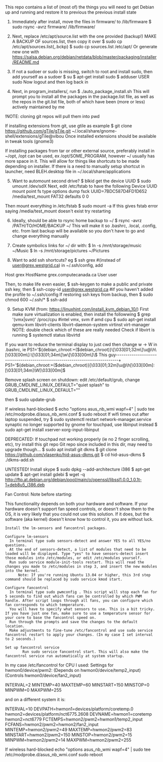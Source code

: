 This repo contains a list of (most of) the things you will need to get Debian up and running
and restore it to previous the previous install state

1) Immediately after install, move the files in firmware/ to /lib/firmware
 $ sudo rsync -avrz firmware/ /lib/firmware/


2) Next, replace /etc/apt/source.list with the one provided (backup!)
MAKE A BACKUP OF sources.list, then copy it over
 $ sudo cp /etc/apt/sources.list{,.bckp}
 $ sudo cp sources.list /etc/apt/
Or generate new one with https://salsa.debian.org/debian/netdata/blob/master/packaging/installer/README.md


3) If not a sudoer or sudo is missing, switch to root and install sudo, then add yourself as a sudoer
 $ su
 $ apt-get install sudo
 $ adduser USER sudo
Now logout and then log back in


4) Next, in program_installers/, run
 $ ./auto_package_install.sh
This will prompt you to install all the packages in the package.list file, as well as the repos
in the git.list file, both of which have been (more or less) actively maintained by me

!NOTE: cloning git repos will pull them into pwd

If installing extensions from git, use gtile as example
 $ git clone https://github.com/gTile/gTile.git ~/.local/share/gnome-shell/extensions/gTile@vibou
Once installed extensions should be available in tweak tools (gnome3)

If installing packages from tar or other external source, preferably install in ~/opt, /opt can
be used, ex /opt/SOME_PROGRAM, however ~/ usually has more space in it. This will allow for
things like shortcuts to be made depending on installer. If there is a need to manually setup
shortcut in launcher, need BLEH.desktop file in ~/.local/share/applications


5) Want to automount second drive?
 $ blkid get the device UUID
 $ sudo umount /dev/sdX
Next, edit /etc/fstab to have the following
 Device UUID                   mount point        fs type      options    dump   fsck
UUID=7BDC587D4FD1D652        /media/test_mount      FAT32       defaults    0      0

Then mount everything in /etc/fstab
 $ sudo mount -a
If this gives fstab error saying /media/test_mount doesn't exist try restarting


6) Ideally, should be able to rsync home backup to ~/
 $ rsync -avrz /PATH/TO/HOME/BACKUP ~/
This will make it so .bashrc, .local, .config, etc. from last backup will be available so you
don't have to go and change everything manually


7) Create symbolics links for ~/ dir with:
 $ ln -s /mnt/storage/music ~/Music
 $ ln -s /mnt/storage/pictures ~/Pictures


8) Want to add ssh shortcuts? eg
 $ ssh grex     #(instead of user@grex.westgrid.ca)
in ~/.ssh/config, add

Host grex
     HostName grex.computecanada.ca
     User user

Then, to make life even easier,
 $ ssh-keygen
to make a public and private ssh key, then
 $ ssh-copy-id user@grex.westgrid.ca #if you haven't added the profile to ~/.ssh/config
If restoring ssh keys from backup, then
 $ sudo chmod 600 ~/.ssh/*
 $ ssh-add



9) Setup KVM (from: https://linuxhint.com/install_kvm_debian_10/)
First make sure virtualization is enabled, then install the followwing
 $ grep '(vmx|svm)' /proc/cpu	       #intel vmx, svm if amd cpu
 $ sudo apt-get install qemu-kvm libvirt-clients libvirt-daemon-system virtinst virt-manager
NOTE: double check which of these are really needed
Check if libvirt is running
 $ systemctl status libvirtd




If you want to reduce the terminal display to just cwd then change w -> W in .bashrc, ie
PS1='${debian_chroot:+($debian_chroot)}\[\033[01;32m\]\u@\h\[\033[00m\]:\[\033[01;34m\]\w\[\033[00m\]\$ 
This guy-------------------------------------------------------------------------------+
PS1='${debian_chroot:+($debian_chroot)}\[\033[01;32m\]\u@\h\[\033[00m\]:\[\033[01;34m\]\W\[\033[00m\]\$



Remove splash screen on shutdown: edit /etc/default/grub, change
GRUB_CMDLINE_LINUX_DEFAULT="quiet splash"
to
GRUB_CMDLINE_LINUX_DEFAULT=""

then
 $ sudo update-grub



If wireless hard-blocked 
 $ echo "options asus_nb_wmi wapf=4" | sudo tee /etc/modprobe.d/asus_nb_wmi.conf
 $ sudo reboot
If wifi times out after laptop suspended, try
 $ sudo systemctl restart network-manager.service
synaptic no longer supported by gnome for touchpad, use libinput instead
 $ sudo apt-get install xserver-xorg-input-libinput



DEPRECATED:
If touchpad not working properly (ie no 2 finger scrolling, etc), try install this git repo
Git repo since included in this dir, may need to upgrade though...
 $ sudo apt install git dkms
 $ git clone https://github.com/vlasenko/hid-asus-dkms.git
 $ cd hid-asus-dkms
 $ ./dkms-add.sh




 UNTESTED!
 Install skype
$ sudo dpkg --add-architecture i386
$ apt-get update
$ apt-get install gdebi
$ wget -q http://ftp.at.debian.org/debian/pool/main/o/openssl/libssl1.0.0_1.0.1t-1+deb8u5_i386.deb



Fan Control:
Note before starting:

This functionality depends on both your hardware and software. If your hardware doesn't support fan speed controls, or doesn't show them to the OS, it is very likely that you could not use this solution. If it does, but the software (aka kernel) doesn't know how to control it, you are without luck.

    Install the lm-sensors and fancontrol packages.

    Configure lm-sensors
      In terminal type sudo sensors-detect and answer YES to all YES/no questions.
      At the end of sensors-detect, a list of modules that need to be loaded will be displayed. Type "yes" to have sensors-detect insert those modules into /etc/modules, or edit /etc/modules yourself.
      Run sudo service module-init-tools restart. This will read the changes you made to /etc/modules in step 3, and insert the new modules into the kernel.
          Note: If you're running Ubuntu 13.04 or higher, this 3rd step command should be replaced by sudo service kmod start.

    Configure fancontrol
      In terminal type sudo pwmconfig . This script will stop each fan for 5 seconds to find out which fans can be controlled by which PWM handle. After script loops through all fans, you can configure which fan corresponds to which temperature.
      You will have to specify what sensors to use. This is a bit tricky. If you have just one fan, make sure to use a temperature sensor for your core to base the fancontrol speed on.
      Run through the prompts and save the changes to the default location.
      Make adjustments to fine-tune /etc/fancontrol and use sudo service fancontrol restart to apply your changes. (In my case I set interval to 2 seconds.)

    Set up fancontrol service
            Run sudo service fancontrol start. This will also make the fancontrol service run automatically at system startup.

In my case /etc/fancontrol for CPU I used:
Settings for hwmon0/device/pwm2:
(Depends on hwmon0/device/temp2_input) (Controls hwmon0/device/fan2_input)

INTERVAL=2
MINTEMP=40
MAXTEMP=60
MINSTART=150
MINSTOP=0
MINPWM=0
MAXPWM=255

and on a different system it is:

INTERVAL=10
DEVPATH=hwmon1=devices/platform/coretemp.0 hwmon2=devices/platform/nct6775.2608
DEVNAME=hwmon1=coretemp hwmon2=nct6779
FCTEMPS=hwmon2/pwm2=hwmon1/temp2_input
FCFANS=hwmon2/pwm2=hwmon2/fan2_input
MINTEMP=hwmon2/pwm2=49
MAXTEMP=hwmon2/pwm2=83
MINSTART=hwmon2/pwm2=150
MINSTOP=hwmon2/pwm2=15
MINPWM=hwmon2/pwm2=14
MAXPWM=hwmon2/pwm2=255



If wireless hard-blocked
echo "options asus_nb_wmi wapf=4" | sudo tee /etc/modprobe.d/asus_nb_wmi.conf
sudo reboot
